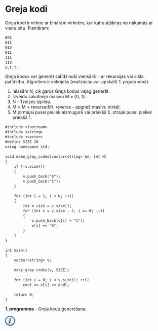# Greja kodi

Greja kodi ir virkne ar binārām virknēm, kur katra atšķiras no nākamās ar vienu bitu. Piemēram:

```
001
011
010
011
111
110
u.t.t.
```

Greja kodus var ģenerēt salīdzinoši vienkārši - ar rekursijas vai cikla palīdzību. Algoritms ir sekojošs (realizāciju var apskatīt 1. prgorammā).

1. Ielasām N, cik garus Greja kodus vajag ģenerēt.
1. Izveido sākotnējo masīvu M = {0, 1}.
1. N - 1 reizes izpilda.
1. M = M + reverse(M). reverse - apgriež masīvu otrādi.
1. M pirmajai pusei pieliek aizmugurē vai priekšā 0, otrajai pusei pieliek priekšā 1.


```
#include <iostream>
#include <string>
#include <vector>
#define SIZE 20
using namespace std;

void make_gray_codes(vector<string> &v, int N)
{
    if (!v.size())
    {
        v.push_back("0");
        v.push_back("1");
    }

    for (int i = 1; i < N; ++i)
    {
        int v_size = v.size();
        for (int i = v_size - 1; i >= 0; --i)
        {
            v.push_back(v[i] + "1");
            v[i] += "0";
        }
    }
}

int main()
{
    vector<string> v;

    make_gray_codes(v, SIZE);

    for (int i = 0; i < v.size(); ++i)
        cout << v[i] << endl;

    return 0;
}
```


**1. programma** - Greja kodu ģenerēšana.


<a href="http://en.wikipedia.org/wiki/Gray_code" target="_blank">![Vairāk informācija](/media/theory/information.png)</a>